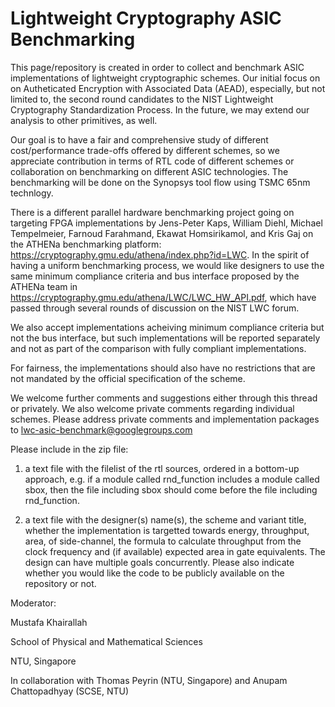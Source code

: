 # Lightweight Cryptography ASIC Benchmarking

This page/repository is created in order to collect and benchmark ASIC implementations of lightweight cryptographic schemes. Our initial focus on on Autheticated Encryption with Associated Data (AEAD), especially, but not limited to, the second round candidates to the NIST Lightweight Cryptography Standardization Process. In the future, we may extend our analysis to other primitives, as well.

Our goal is to have a fair and comprehensive study of different cost/performance trade-offs offered by different schemes, so we appreciate contribution in terms of RTL code of different schemes or collaboration on benchmarking on different ASIC technologies. The benchmarking will be done on the Synopsys tool flow using TSMC 65nm technlogy.

There is a different parallel hardware benchmarking project going on targeting FPGA implementations by Jens-Peter Kaps, William Diehl, Michael Tempelmeier, Farnoud Farahmand, Ekawat Homsirikamol, and Kris Gaj on the ATHENa benchmarking platform: https://cryptography.gmu.edu/athena/index.php?id=LWC. In the spirit of having a uniform benchmarking process, we would like designers to use the same minimum compliance criteria and bus interface proposed by the ATHENa team in https://cryptography.gmu.edu/athena/LWC/LWC_HW_API.pdf, which have passed through several rounds of discussion on the NIST LWC forum.

We also accept implementations acheiving minimum compliance criteria but not the bus interface, but such implementations will be reported separately and not as part of the comparison with fully compliant implementations.

For fairness, the implementations should also have no restrictions that are not mandated by the official specification of the scheme.

We welcome further comments and suggestions either through this thread or privately. We also welcome private comments regarding individual schemes. Please address private comments and implementation packages to lwc-asic-benchmark@googlegroups.com

Please include in the zip file:

1) a text file with the filelist of the rtl sources, ordered in a bottom-up approach, e.g. if a module called rnd_function includes a module called sbox, then the file including sbox should come before the file including rnd_function.

2) a text file with the designer(s) name(s), the scheme and variant title, whether the implementation is targetted towards energy, throughput, area, of side-channel, the formula to calculate throughput from the clock frequency and (if available) expected area in gate equivalents. The design can have multiple goals concurrently. Please also indicate whether you would like the code to be publicly available on the repository or not.

Moderator:

Mustafa Khairallah

School of Physical and Mathematical Sciences

NTU, Singapore

In collaboration with Thomas Peyrin (NTU, Singapore) and Anupam Chattopadhyay (SCSE, NTU)
